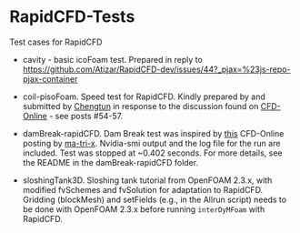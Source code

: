 # RapidCFD-Tests
Test cases for RapidCFD

- cavity - basic icoFoam test. Prepared in reply to https://github.com/Atizar/RapidCFD-dev/issues/44?_pjax=%23js-repo-pjax-container

- coil-pisoFoam. Speed test for RapidCFD. Kindly prepared by and submitted by [Chengtun](https://www.cfd-online.com/Forums/members/chengtun.html) in response to the discussion found on [CFD-Online](https://www.cfd-online.com/Forums/openfoam-community-contributions/170410-discussion-thread-how-install-use-rapidcfd-3.html)  - see posts #54-57.

- damBreak-rapidCFD. Dam Break test was inspired by [this](https://www.cfd-online.com/Forums/openfoam-installation/178078-comparison-openfoam-i7-xeon-32-cores-xeon-phi-knights-landing-tesla-k20m.html) CFD-Online posting by [ma-tri-x](https://www.cfd-online.com/Forums/members/ma-tri-x.html). Nvidia-smi output and the log file for the run are included. Test was stopped at ~0.402 seconds. For more details, see the README in the damBreak-rapidCFD folder.

- sloshingTank3D.  Sloshing tank tutorial from OpenFOAM 2.3.x, with modified fvSchemes and fvSolution for adaptation to RapidCFD. Gridding (blockMesh) and setFields (e.g., in the Allrun script) needs to be done with OpenFOAM 2.3.x before running `interDyMFoam` with RapidCFD.

